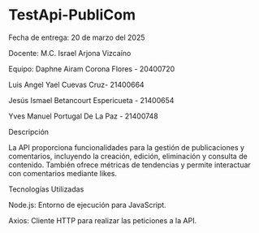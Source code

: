 # TestApi-PubliCom

Fecha de entrega: 20 de marzo del 2025

Docente:
M.C. Israel Arjona Vizcaíno

Equipo:
  Daphne Airam Corona Flores - 20400720
  
  Luis Angel Yael Cuevas Cruz- 21400664
  
  Jesús Ismael Betancourt Espericueta - 21400654
  
  Yves Manuel Portugal De La Paz - 21400748

Descripción

La API proporciona funcionalidades para la gestión de publicaciones y comentarios, incluyendo la creación, edición, eliminación y consulta de contenido. También ofrece métricas de tendencias y permite interactuar con comentarios mediante likes.

Tecnologías Utilizadas

Node.js: Entorno de ejecución para JavaScript.

Axios: Cliente HTTP para realizar las peticiones a la API.
